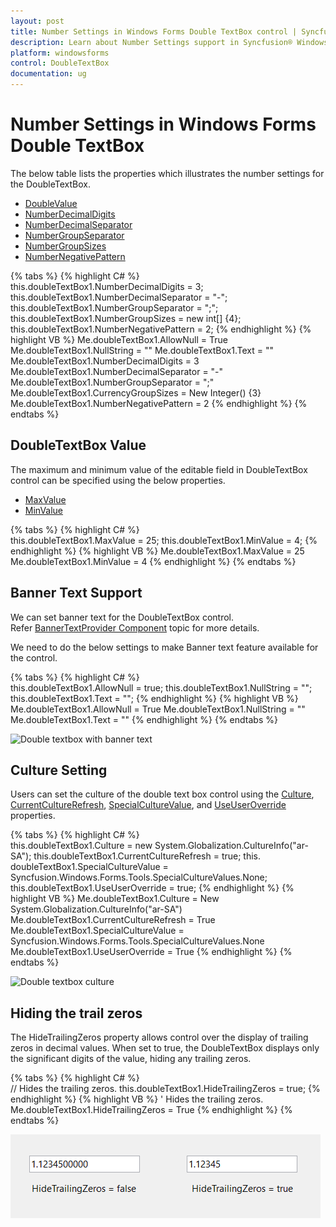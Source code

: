 ```yaml
---
layout: post
title: Number Settings in Windows Forms Double TextBox control | Syncfusion®
description: Learn about Number Settings support in Syncfusion® Windows Forms Double TextBox control and more details.
platform: windowsforms
control: DoubleTextBox
documentation: ug
---
```

# Number Settings in Windows Forms Double TextBox

The below table lists the properties which illustrates the number settings for the DoubleTextBox.

* [DoubleValue](https://help.syncfusion.com/cr/windowsforms/Syncfusion.Windows.Forms.Tools.DoubleTextBox.html#Syncfusion_Windows_Forms_Tools_DoubleTextBox_DoubleValue)
* [NumberDecimalDigits](https://help.syncfusion.com/cr/windowsforms/Syncfusion.Windows.Forms.Tools.NumericTextBox.html#Syncfusion_Windows_Forms_Tools_NumericTextBox_NumberDecimalDigits)
* [NumberDecimalSeparator](https://help.syncfusion.com/cr/windowsforms/Syncfusion.Windows.Forms.Tools.NumericTextBox.html#Syncfusion_Windows_Forms_Tools_NumericTextBox_NumberDecimalSeparator)
* [NumberGroupSeparator](https://help.syncfusion.com/cr/windowsforms/Syncfusion.Windows.Forms.Tools.NumericTextBox.html#Syncfusion_Windows_Forms_Tools_NumericTextBox_NumberGroupSeparator)
* [NumberGroupSizes](https://help.syncfusion.com/cr/windowsforms/Syncfusion.Windows.Forms.Tools.NumericTextBox.html#Syncfusion_Windows_Forms_Tools_NumericTextBox_NumberGroupSizes)
* [NumberNegativePattern](https://help.syncfusion.com/cr/windowsforms/Syncfusion.Windows.Forms.Tools.NumericTextBox.html#Syncfusion_Windows_Forms_Tools_NumericTextBox_NumberNegativePattern)

{% tabs %}
{% highlight C# %}  
this.doubleTextBox1.NumberDecimalDigits = 3;
this.doubleTextBox1.NumberDecimalSeparator = "-";
this.doubleTextBox1.NumberGroupSeparator = ";";
this.doubleTextBox1.NumberGroupSizes = new int[] {4};
this.doubleTextBox1.NumberNegativePattern = 2;
{% endhighlight %}
{% highlight VB %} 
Me.doubleTextBox1.AllowNull = True
Me.doubleTextBox1.NullString = ""
Me.doubleTextBox1.Text = ""
Me.doubleTextBox1.NumberDecimalDigits = 3
Me.doubleTextBox1.NumberDecimalSeparator = "-"
Me.doubleTextBox1.NumberGroupSeparator = ";"
Me.doubleTextBox1.CurrencyGroupSizes = New Integer() {3}
Me.doubleTextBox1.NumberNegativePattern = 2
{% endhighlight %} 
{% endtabs %}

## DoubleTextBox Value

The maximum and minimum value of the editable field in DoubleTextBox control can be specified using the below properties.

* [MaxValue](https://help.syncfusion.com/cr/windowsforms/Syncfusion.Windows.Forms.Tools.DoubleTextBox.html#Syncfusion_Windows_Forms_Tools_DoubleTextBox_MaxValue)
* [MinValue](https://help.syncfusion.com/cr/windowsforms/Syncfusion.Windows.Forms.Tools.DoubleTextBox.html#Syncfusion_Windows_Forms_Tools_DoubleTextBox_MinValue)

{% tabs %}
{% highlight C# %}  
this.doubleTextBox1.MaxValue = 25;
this.doubleTextBox1.MinValue = 4;
{% endhighlight %}
{% highlight VB %} 
Me.doubleTextBox1.MaxValue = 25
Me.doubleTextBox1.MinValue = 4
{% endhighlight %}
{% endtabs %}

## Banner Text Support

We can set banner text for the DoubleTextBox control. Refer [BannerTextProvider Component](/windowsforms/integertextbox/bannertextsupport) topic for more details.

We need to do the below settings to make Banner text feature available for the control.

{% tabs %}
{% highlight C# %}  
this.doubleTextBox1.AllowNull = true;
this.doubleTextBox1.NullString = "";
this.doubleTextBox1.Text = "";
{% endhighlight %}
{% highlight VB %} 
Me.doubleTextBox1.AllowNull = True
Me.doubleTextBox1.NullString = ""
Me.doubleTextBox1.Text = ""
{% endhighlight %}
{% endtabs %}

![Double textbox with banner text](DoubleTextBox-images/DoubleTextBox_img4.png)

## Culture Setting

Users can set the culture of the double text box control using the [Culture](https://help.syncfusion.com/cr/windowsforms/Syncfusion.Windows.Forms.Tools.NumberTextBoxBase.html#Syncfusion_Windows_Forms_Tools_NumberTextBoxBase_Culture), [CurrentCultureRefresh](https://help.syncfusion.com/cr/windowsforms/Syncfusion.Windows.Forms.Tools.NumberTextBoxBase.html#Syncfusion_Windows_Forms_Tools_NumberTextBoxBase_CurrentCultureRefresh), [SpecialCultureValue](https://help.syncfusion.com/cr/windowsforms/Syncfusion.Windows.Forms.Tools.NumberTextBoxBase.html#Syncfusion_Windows_Forms_Tools_NumberTextBoxBase_SpecialCultureValue), and [UseUserOverride](https://help.syncfusion.com/cr/windowsforms/Syncfusion.Windows.Forms.Tools.NumberTextBoxBase.html#Syncfusion_Windows_Forms_Tools_NumberTextBoxBase_UseUserOverride) properties.

{% tabs %}
{% highlight C# %}  
this.doubleTextBox1.Culture = new System.Globalization.CultureInfo("ar-SA");
this.doubleTextBox1.CurrentCultureRefresh = true;
this. doubleTextBox1.SpecialCultureValue = Syncfusion.Windows.Forms.Tools.SpecialCultureValues.None;
this.doubleTextBox1.UseUserOverride = true;
{% endhighlight %}
{% highlight VB %} 
Me.doubleTextBox1.Culture = New System.Globalization.CultureInfo("ar-SA")
Me.doubleTextBox1.CurrentCultureRefresh = True
Me.doubleTextBox1.SpecialCultureValue = Syncfusion.Windows.Forms.Tools.SpecialCultureValues.None
Me.doubleTextBox1.UseUserOverride = True
{% endhighlight %}
{% endtabs %}

![Double textbox culture](DoubleTextBox-images/DoubleTextBox-Culture.png)

## Hiding the trail zeros

The HideTrailingZeros property allows control over the display of trailing zeros in decimal values. When set to true, the DoubleTextBox displays only the significant digits of the value, hiding any trailing zeros.

{% tabs %}
{% highlight C# %}  
// Hides the trailing zeros.
this.doubleTextBox1.HideTrailingZeros = true;
{% endhighlight %}
{% highlight VB %} 
' Hides the trailing zeros.
Me.doubleTextBox1.HideTrailingZeros = True
{% endhighlight %}
{% endtabs %}

![Double textbox culture](DoubleTextBox-images/Hiding_zeros.png)

